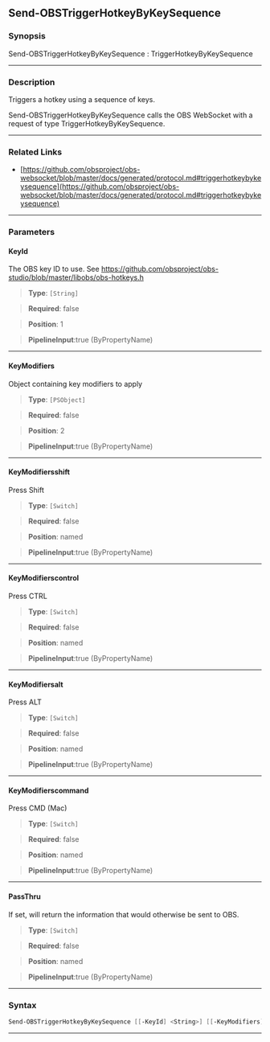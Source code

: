 Send-OBSTriggerHotkeyByKeySequence
----------------------------------
### Synopsis
Send-OBSTriggerHotkeyByKeySequence : TriggerHotkeyByKeySequence

---
### Description

Triggers a hotkey using a sequence of keys.


Send-OBSTriggerHotkeyByKeySequence calls the OBS WebSocket with a request of type TriggerHotkeyByKeySequence.

---
### Related Links
* [https://github.com/obsproject/obs-websocket/blob/master/docs/generated/protocol.md#triggerhotkeybykeysequence](https://github.com/obsproject/obs-websocket/blob/master/docs/generated/protocol.md#triggerhotkeybykeysequence)



---
### Parameters
#### **KeyId**

The OBS key ID to use. See https://github.com/obsproject/obs-studio/blob/master/libobs/obs-hotkeys.h



> **Type**: ```[String]```

> **Required**: false

> **Position**: 1

> **PipelineInput**:true (ByPropertyName)



---
#### **KeyModifiers**

Object containing key modifiers to apply



> **Type**: ```[PSObject]```

> **Required**: false

> **Position**: 2

> **PipelineInput**:true (ByPropertyName)



---
#### **KeyModifiersshift**

Press Shift



> **Type**: ```[Switch]```

> **Required**: false

> **Position**: named

> **PipelineInput**:true (ByPropertyName)



---
#### **KeyModifierscontrol**

Press CTRL



> **Type**: ```[Switch]```

> **Required**: false

> **Position**: named

> **PipelineInput**:true (ByPropertyName)



---
#### **KeyModifiersalt**

Press ALT



> **Type**: ```[Switch]```

> **Required**: false

> **Position**: named

> **PipelineInput**:true (ByPropertyName)



---
#### **KeyModifierscommand**

Press CMD (Mac)



> **Type**: ```[Switch]```

> **Required**: false

> **Position**: named

> **PipelineInput**:true (ByPropertyName)



---
#### **PassThru**

If set, will return the information that would otherwise be sent to OBS.



> **Type**: ```[Switch]```

> **Required**: false

> **Position**: named

> **PipelineInput**:true (ByPropertyName)



---
### Syntax
```PowerShell
Send-OBSTriggerHotkeyByKeySequence [[-KeyId] <String>] [[-KeyModifiers] <PSObject>] [-KeyModifiersshift] [-KeyModifierscontrol] [-KeyModifiersalt] [-KeyModifierscommand] [-PassThru] [<CommonParameters>]
```
---
